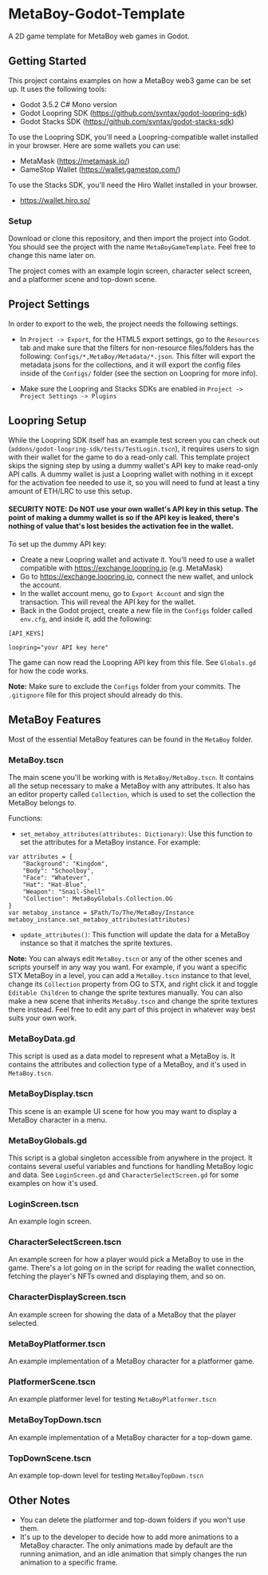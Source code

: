 # MetaBoy-Godot-Template
A 2D game template for MetaBoy web games in Godot.

## Getting Started
This project contains examples on how a MetaBoy web3 game can be set up. It uses the following tools:
- Godot 3.5.2 C# Mono version
- Godot Loopring SDK (https://github.com/svntax/godot-loopring-sdk)
- Godot Stacks SDK (https://github.com/svntax/godot-stacks-sdk)

To use the Loopring SDK, you'll need a Loopring-compatible wallet installed in your browser. Here are some wallets you can use:
- MetaMask (https://metamask.io/)
- GameStop Wallet (https://wallet.gamestop.com/)

To use the Stacks SDK, you'll need the Hiro Wallet installed in your browser.
- https://wallet.hiro.so/

### Setup
Download or clone this repository, and then import the project into Godot. You should see the project with the name `MetaBoyGameTemplate`. Feel free to change this name later on.

The project comes with an example login screen, character select screen, and a platformer scene and top-down scene.

## Project Settings
In order to export to the web, the project needs the following settings.

- In `Project -> Export`, for the HTML5 export settings, go to the `Resources` tab and make sure that the filters for non-resource files/folders has the following: `Configs/*,MetaBoy/Metadata/*.json`.
This filter will export the metadata jsons for the collections, and it will export the config files inside of the `Configs/` folder (see the section on Loopring for more info).

- Make sure the Loopring and Stacks SDKs are enabled in `Project -> Project Settings -> Plugins`

## Loopring Setup
While the Loopring SDK itself has an example test screen you can check out (`addons/godot-loopring-sdk/tests/TestLogin.tscn`), it requires users to sign with their wallet for the game to do a read-only call. This template project skips the signing step by using a dummy wallet's API key to make read-only API calls. A dummy wallet is just a Loopring wallet with nothing in it except for the activation fee needed to use it, so you will need to fund at least a tiny amount of ETH/LRC to use this setup.

#### **SECURITY NOTE:** Do **NOT** use your own wallet's API key in this setup. The point of making a dummy wallet is so if the API key is leaked, there's nothing of value that's lost besides the activation fee in the wallet.

To set up the dummy API key:
- Create a new Loopring wallet and activate it. You'll need to use a wallet compatible with https://exchange.loopring.io (e.g. MetaMask)
- Go to https://exchange.loopring.io, connect the new wallet, and unlock the account.
- In the wallet account menu, go to `Export Account` and sign the transaction. This will reveal the API key for the wallet.
- Back in the Godot project, create a new file in the `Configs` folder called `env.cfg`, and inside it, add the following:
```
[API_KEYS]

loopring="your API key here"
```
The game can now read the Loopring API key from this file. See `Globals.gd` for how the code works.

**Note:** Make sure to exclude the `Configs` folder from your commits. The `.gitignore` file for this project should already do this.

## MetaBoy Features
Most of the essential MetaBoy features can be found in the `MetaBoy` folder.

### MetaBoy.tscn
The main scene you'll be working with is `MetaBoy/MetaBoy.tscn`. It contains all the setup necessary to make a MetaBoy with any attributes. It also has an editor property called `Collection`, which is used to set the collection the MetaBoy belongs to.

Functions:
- `set_metaboy_attributes(attributes: Dictionary)`: Use this function to set the attributes for a MetaBoy instance. For example:
```GDScript
var attributes = {
    "Background": "Kingdom",
    "Body": "Schoolboy",
    "Face": "Whatever",
    "Hat": "Hat-Blue",
    "Weapon": "Snail-Shell"
    "Collection": MetaBoyGlobals.Collection.OG
}
var metaboy_instance = $Path/To/The/MetaBoy/Instance
metaboy_instance.set_metaboy_attributes(attributes)
```
- `update_attributes()`: This function will update the data for a MetaBoy instance so that it matches the sprite textures.

**Note:** You can always edit `MetaBoy.tscn` or any of the other scenes and scripts yourself in any way you want. For example, if you want a specific STX MetaBoy in a level, you can add a `MetaBoy.tscn` instance to that level, change its `Collection` property from OG to STX, and right click it and toggle `Editable Children` to change the sprite textures manually. You can also make a new scene that inherits `MetaBoy.tscn` and change the sprite textures there instead. Feel free to edit any part of this project in whatever way best suits your own work.

### MetaBoyData.gd
This script is used as a data model to represent what a MetaBoy is. It contains the attributes and collection type of a MetaBoy, and it's used in `MetaBoy.tscn`.

### MetaBoyDisplay.tscn
This scene is an example UI scene for how you may want to display a MetaBoy character in a menu.

### MetaBoyGlobals.gd
This script is a global singleton accessible from anywhere in the project. It contains several useful variables and functions for handling MetaBoy logic and data. See `LoginScreen.gd` and `CharacterSelectScreen.gd` for some examples on how it's used.

### LoginScreen.tscn
An example login screen.

### CharacterSelectScreen.tscn
An example screen for how a player would pick a MetaBoy to use in the game. There's a lot going on in the script for reading the wallet connection, fetching the player's NFTs owned and displaying them, and so on.

### CharacterDisplayScreen.tscn
An example screen for showing the data of a MetaBoy that the player selected.

### MetaBoyPlatformer.tscn
An example implementation of a MetaBoy character for a platformer game.

### PlatformerScene.tscn
An example platformer level for testing `MetaBoyPlatformer.tscn`

### MetaBoyTopDown.tscn
An example implementation of a MetaBoy character for a top-down game.

### TopDownScene.tscn
An example top-down level for testing `MetaBoyTopDown.tscn`

## Other Notes
- You can delete the platformer and top-down folders if you won't use them.
- It's up to the developer to decide how to add more animations to a MetaBoy character. The only animations made by default are the running animation, and an idle animation that simply changes the run animation to a specific frame.
